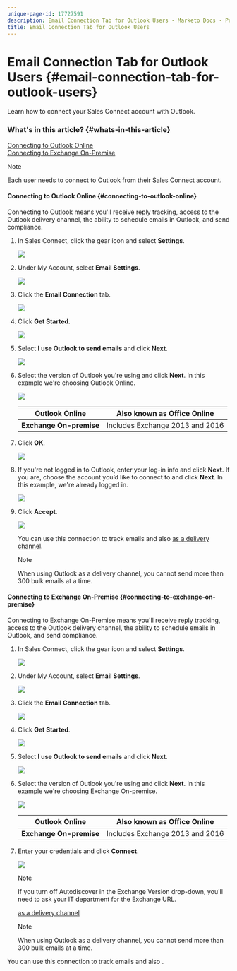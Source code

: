 ```yaml
---
unique-page-id: 17727591
description: Email Connection Tab for Outlook Users - Marketo Docs - Product Documentation
title: Email Connection Tab for Outlook Users
---
```


# Email Connection Tab for Outlook Users {#email-connection-tab-for-outlook-users}

Learn how to connect your Sales Connect account with Outlook.

### What's in this article? {#whats-in-this-article}

[Connecting to Outlook Online](#connecting-to-outlook-online)  
[Connecting to Exchange On-Premise](#connecting-to-exchange-on-premise)

>[!NOTE]
>
>Each user needs to connect to Outlook from their Sales Connect account.

#### Connecting to Outlook Online {#connecting-to-outlook-online}

Connecting to Outlook means you'll receive reply tracking, access to the Outlook delivery channel, the ability to schedule emails in Outlook, and send compliance.

1. In Sales Connect, click the gear icon and select **Settings**.

   ![](assets/one.png)

1. Under My Account, select **Email Settings**.

   ![](assets/two.png)

1. Click the **Email Connection** tab.

   ![](assets/three.png)

1. Click **Get Started**.

   ![](assets/four.png)

1. Select **I use Outlook to send emails** and click **Next**.

   ![](assets/five-a.png)

1. Select the version of Outlook you're using and click **Next**. In this example we're choosing Outlook Online.

   ![](assets/six-a.png)

   | **Outlook Online** |Also known as Office Online |
   |---|---|
   | **Exchange On-premise** |Includes Exchange 2013 and 2016 |

1. Click **OK**.

   ![](assets/seven-a.png)

1. If you're not logged in to Outlook, enter your log-in info and click **Next**. If you are, choose the account you’d like to connect to and click **Next**. In this example, we're already logged in.

   ![](assets/eight-a.png)

1. Click **Accept**.

   ![](assets/nine-a.png)

   You can use this connection to track emails and also [as a delivery channel](http://docs.marketo.com/display/public/DOCS/Setting+up+Your+Delivery+Channel#SettingupYourDeliveryChannel-Gmail).

   >[!NOTE]
   >
   >When using Outlook as a delivery channel, you cannot send more than 300 bulk emails at a time.

#### Connecting to Exchange On-Premise {#connecting-to-exchange-on-premise}

Connecting to Exchange On-Premise means you'll receive reply tracking, access to the Outlook delivery channel, the ability to schedule emails in Outlook, and send compliance.

1. In Sales Connect, click the gear icon and select **Settings**.

   ![](assets/one.png)

1. Under My Account, select **Email Settings**.

   ![](assets/two.png)

1. Click the **Email Connection** tab.

   ![](assets/three.png)

1. Click **Get Started**.

   ![](assets/four.png)

1. Select **I use Outlook to send emails** and click **Next**.

   ![](assets/five-a.png)

1. Select the version of Outlook you're using and click **Next**. In this example we're choosing Exchange On-premise.

   ![](assets/six-b.png)

   | **Outlook Online** |Also known as Office Online |
   |---|---|
   | **Exchange On-premise** |Includes Exchange 2013 and 2016 |

1. Enter your credentials and click **Connect**.

   ![](assets/seven-b.png)

   >[!NOTE]
   >
   >If you turn off Autodiscover in the Exchange Version drop-down, you'll need to ask your IT department for the Exchange URL.

   [as a delivery channel](http://docs.marketo.com/display/public/DOCS/Setting+up+Your+Delivery+Channel#SettingupYourDeliveryChannel-Gmail)

   >[!NOTE]
   >
   >When using Outlook as a delivery channel, you cannot send more than 300 bulk emails at a time.

You can use this connection to track emails and also . 